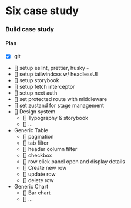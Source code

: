 # Six case study

### Build case study

#### Plan

- [x] git
- [] setup eslint, prettier, husky -
- [] setup tailwindcss w/ headlessUI
- [] setup storybook
- [] setup fetch interceptor
- [] setup next auth
- [] set protected route with middleware
- [] set zustand for stage management
- [] Design system
  - [] Typography & storybook
  - [] ...
- Generic Table
  - [] pagination
  - [] tab filter
  - [] header column filter
  - [] checkbox
  - [] row click panel open and display details
  - [] Create new row
  - [] update row
  - [] delete row
- Generic Chart
  - [] Bar chart
  - [] ...
